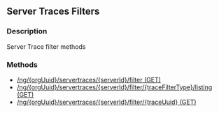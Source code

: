 ## Server Traces Filters
### Description
Server Trace filter methods
### Methods
- [ /ng/{orgUuid}/servertraces/{serverId}/filter (GET) ]( ./c142c17970ce5e9323c854b19ebc2521.md)
- [ /ng/{orgUuid}/servertraces/{serverId}/filter/{traceFilterType}/listing (GET) ]( ./e65874df235fd452ff95482f6576f0cc.md)
- [ /ng/{orgUuid}/servertraces/{serverId}/filter/{traceUuid} (GET) ]( ./e8bc30a485786c3a8e6d9f1da32f3e28.md)
